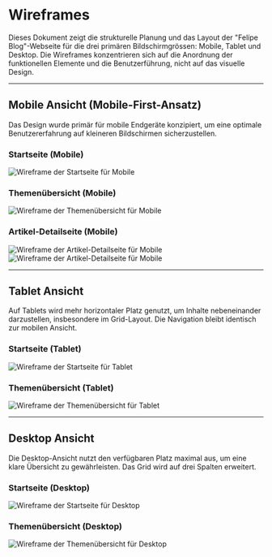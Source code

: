 # Wireframes

Dieses Dokument zeigt die strukturelle Planung und das Layout der "Felípe Blog"-Webseite für die drei primären Bildschirmgrössen: Mobile, Tablet und Desktop. Die Wireframes konzentrieren sich auf die Anordnung der funktionellen Elemente und die Benutzerführung, nicht auf das visuelle Design.

---

## Mobile Ansicht (Mobile-First-Ansatz)

Das Design wurde primär für mobile Endgeräte konzipiert, um eine optimale Benutzererfahrung auf kleineren Bildschirmen sicherzustellen.

### Startseite (Mobile)
![Wireframe der Startseite für Mobile](/doku/Screenshot%202025-07-08%20000555.png)

### Themenübersicht (Mobile)
![Wireframe der Themenübersicht für Mobile](/doku/Screenshot%202025-07-08%20000613.png)

### Artikel-Detailseite (Mobile)
![Wireframe der Artikel-Detailseite für Mobile](/doku/Screenshot%202025-07-08%20000629.png)
![Wireframe der Artikel-Detailseite für Mobile](/doku/Screenshot%202025-07-08%20000636.png)


---

## Tablet Ansicht

Auf Tablets wird mehr horizontaler Platz genutzt, um Inhalte nebeneinander darzustellen, insbesondere im Grid-Layout. Die Navigation bleibt identisch zur mobilen Ansicht.

### Startseite (Tablet)
![Wireframe der Startseite für Tablet](/doku/Screenshot%202025-07-08%20000922.png)

### Themenübersicht (Tablet)
![Wireframe der Themenübersicht für Tablet](/doku/Screenshot%202025-07-08%20000943.png)

---

## Desktop Ansicht

Die Desktop-Ansicht nutzt den verfügbaren Platz maximal aus, um eine klare Übersicht zu gewährleisten. Das Grid wird auf drei Spalten erweitert.

### Startseite (Desktop)
![Wireframe der Startseite für Desktop](/doku/Screenshot%202025-07-08%20001056.png)

### Themenübersicht (Desktop)
![Wireframe der Themenübersicht für Desktop](/doku/Screenshot%202025-07-08%20001108.png)